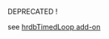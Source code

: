 DEPRECATED !

see [hrdbTimedLoop add-on](https://github.com/hardba11/hrdb-addons/blob/master/hrdbTimedLoop-1.0.0/README.md)


